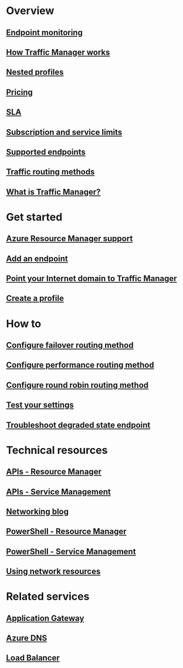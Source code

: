 # Overview
## [Endpoint monitoring](traffic-manager-monitoring.md)
## [How Traffic Manager works](traffic-manager-how-traffic-manager-works.md)
## [Nested profiles](traffic-manager-nested-profiles.md)
## [Pricing](https://azure.microsoft.com/pricing/details/traffic-manager/)
## [SLA](https://azure.microsoft.com/support/legal/sla/traffic-manager/)
## [Subscription and service limits](azure-subscription-service-limits#traffic-manager-limits.md)
## [Supported endpoints](traffic-manager-endpoint-types.md)
## [Traffic routing methods](traffic-manager-routing-methods.md)
## [What is Traffic Manager?](traffic-manager-overview.md)
# Get started
## [Azure Resource Manager support](traffic-manager-powershell-arm.md)
## [Add an endpoint](traffic-manager-endpoints.md)
## [Point your Internet domain to Traffic Manager](traffic-manager-point-internet-domain.md)
## [Create a profile](traffic-manager-manage-profiles.md)
# How to
## [Configure failover routing method](traffic-manager-configure-failover-load-balancing.md)
## [Configure performance routing method](traffic-manager-configure-performance-load-balancing.md)
## [Configure round robin routing method](traffic-manager-configure-round-robin-load-balancing.md)
## [Test your settings](traffic-manager-testing-settings.md)
## [Troubleshoot degraded state endpoint](traffic-manager-troubleshooting-degraded.md)
# Technical resources
## [APIs - Resource Manager](https://msdn.microsoft.com/en-us/library/azure/mt163667)
## [APIs - Service Management](https://msdn.microsoft.com/en-us/library/azure/hh758255)
## [Networking blog](https://azure.microsoft.com/blog/topics/networking/)
## [PowerShell - Resource Manager](https://msdn.microsoft.com/en-us/library/azure/mt125941)
## [PowerShell - Service Management](https://msdn.microsoft.com/en-us/library/azure/dn690250)
## [Using network resources](resource-groups-networking.md)
# Related services
## [Application Gateway](https://azure.microsoft.com/documentation/services/application-gateway/)
## [Azure DNS](https://azure.microsoft.com/documentation/services/dns/)
## [Load Balancer](https://azure.microsoft.com/documentation/services/load-balancer/)
